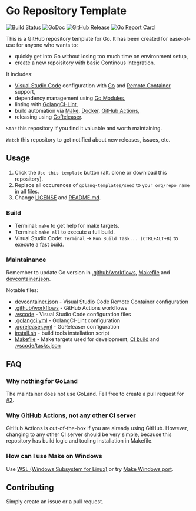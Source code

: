 # Go Repository Template

[![Build Status](https://github.com/golang-templates/seed/workflows/build/badge.svg)](https://github.com/golang-templates/seed/actions?query=workflow%3Abuild)
[![GoDoc](https://godoc.org/github.com/golang-templates/seed?status.svg)](https://godoc.org/github.com/golang-templates/seed)
[![GitHub Release](https://img.shields.io/github/release/golang-templates/seed.svg)](https://github.com/golang-templates/seed/releases)
[![Go Report Card](https://goreportcard.com/badge/github.com/golang-templates/seed)](https://goreportcard.com/report/github.com/golang-templates/seed)

This is a GitHub repository template for Go. It has been created for ease-of-use for anyone who wants to:

- quickly get into Go without losing too much time on environment setup,
- create a new repoisitory with basic Continous Integration.

It includes:

- [Visual Studio Code](https://code.visualstudio.com) configuration with [Go](https://code.visualstudio.com/docs/languages/go) and [Remote Container](https://code.visualstudio.com/docs/remote/containers) support,
- dependency management using [Go Modules](https://github.com/golang/go/wiki/Modules),
- linting with [GolangCI-Lint](https://github.com/golangci/golangci-lint),
- build automation via [Make](https://www.gnu.org/software/make), [Docker](https://docs.docker.com/engine), [GitHub Actions](https://github.com/features/actions),
- releasing using [GoReleaser](https://github.com/goreleaser/goreleaser).

`Star` this repository if you find it valuable and worth maintaining.

`Watch` this repository to get notified about new releases, issues, etc.

## Usage

1. Click the `Use this template` button (alt. clone or download this repository).
1. Replace all occurences of `golang-templates/seed` to `your_org/repo_name` in all files.
1. Change [LICENSE](LICENSE) and [README.md](README.md).

### Build

- Terminal: `make` to get help for make targets.
- Terminal: `make all` to execute a full build.
- Visual Studio Code: `Terminal` → `Run Build Task... (CTRL+ALT+B)` to execute a fast build.

### Maintainance

Remember to update Go version in [.github/workflows](.github/workflows), [Makefile](Makefile) and [devcontainer.json](.devcontainer/devcontainer.json).

Notable files:
- [devcontainer.json](.devcontainer/devcontainer.json) - Visual Studio Code Remote Container configuration
- [.github/workflows](.github/workflows) - GitHub Actions workflows
- [.vscode](.vscode) - Visual Studio Code configuration files
- [.golangci.yml](.golangci.yml) - GolangCI-Lint configuration
- [.goreleaser.yml](.goreleaser.yml) - GoReleaser configuration
- [install.sh](install.sh) - build tools installation script
- [Makefile](Makefile) - Make targets used for development, [CI build](.github/workflows) and [.vscode/tasks.json](.vscode/tasks.json)

## FAQ

### Why nothing for GoLand

The maintainer does not use GoLand. Fell free to create a pull request for [#2](https://github.com/golang-templates/seed/issues/2).

### Why GitHub Actions, not any other CI server

GitHub Actions is out-of-the-box if you are already using GitHub.
However, changing to any other CI server should be very simple, because this repository has build logic and tooling installation in Makefile.

### How can I use Make on Windows

Use [WSL (Windows Subsystem for Linux)](https://docs.microsoft.com/en-us/windows/wsl/install-win10) or try [Make Windows port](https://gist.github.com/evanwill/0207876c3243bbb6863e65ec5dc3f058).

## Contributing

Simply create an issue or a pull request.
